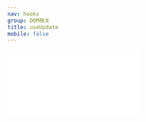 ```yaml
---
nav: hooks
group: DOM相关
title: useUpdate
mobile: false
---
```

<embed src="../../src/hooks/useUpdate/index.md"></embed>
